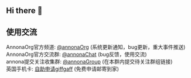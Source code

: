 ## Hi there 👋

## 使用交流

AnnonaOrg官方频道: [@annonaOrg](https://t.me/annonaOrg) (系统更新通知，bug更新，重大事件推送)  
AnnonaOrg官方交流群: [@annonaChat](https://t.me/annonaChat) (bug反馈，使用交流)    
annona提交关注收集群: [@annonaGroup](https://t.me/annonaGroup) (在本群内提交待关注群组链接)  
英国手机卡: [自助申请giffgaff](https://www.giffgaff.com/orders/affiliate/info000_1707291927622) (免费申请邮寄到家)

<!--

**Here are some ideas to get you started:**

🙋‍♀️ A short introduction - what is your organization all about?
🌈 Contribution guidelines - how can the community get involved?
👩‍💻 Useful resources - where can the community find your docs? Is there anything else the community should know?
🍿 Fun facts - what does your team eat for breakfast?
🧙 Remember, you can do mighty things with the power of [Markdown](https://docs.github.com/github/writing-on-github/getting-started-with-writing-and-formatting-on-github/basic-writing-and-formatting-syntax)
-->
